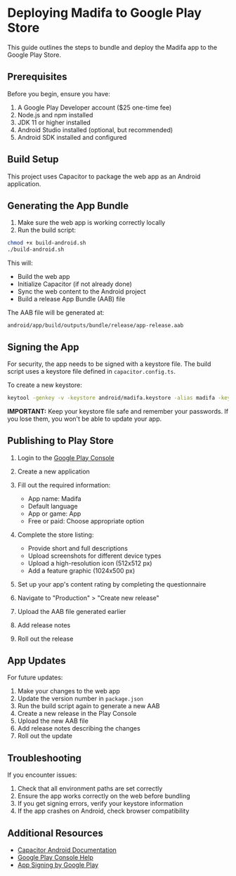 # Deploying Madifa to Google Play Store

This guide outlines the steps to bundle and deploy the Madifa app to the Google Play Store.

## Prerequisites

Before you begin, ensure you have:

1. A Google Play Developer account ($25 one-time fee)
2. Node.js and npm installed
3. JDK 11 or higher installed
4. Android Studio installed (optional, but recommended)
5. Android SDK installed and configured

## Build Setup

This project uses Capacitor to package the web app as an Android application.

## Generating the App Bundle

1. Make sure the web app is working correctly locally
2. Run the build script:

```bash
chmod +x build-android.sh
./build-android.sh
```

This will:
- Build the web app
- Initialize Capacitor (if not already done)
- Sync the web content to the Android project
- Build a release App Bundle (AAB) file

The AAB file will be generated at:
```
android/app/build/outputs/bundle/release/app-release.aab
```

## Signing the App

For security, the app needs to be signed with a keystore file. The build script uses a keystore file defined in `capacitor.config.ts`.

To create a new keystore:

```bash
keytool -genkey -v -keystore android/madifa.keystore -alias madifa -keyalg RSA -keysize 2048 -validity 10000
```

**IMPORTANT:** Keep your keystore file safe and remember your passwords. If you lose them, you won't be able to update your app.

## Publishing to Play Store

1. Login to the [Google Play Console](https://play.google.com/console)
2. Create a new application
3. Fill out the required information:
   - App name: Madifa
   - Default language
   - App or game: App
   - Free or paid: Choose appropriate option

4. Complete the store listing:
   - Provide short and full descriptions
   - Upload screenshots for different device types
   - Upload a high-resolution icon (512x512 px)
   - Add a feature graphic (1024x500 px)

5. Set up your app's content rating by completing the questionnaire

6. Navigate to "Production" > "Create new release"
7. Upload the AAB file generated earlier
8. Add release notes
9. Roll out the release

## App Updates

For future updates:

1. Make your changes to the web app
2. Update the version number in `package.json`
3. Run the build script again to generate a new AAB
4. Create a new release in the Play Console
5. Upload the new AAB file
6. Add release notes describing the changes
7. Roll out the update

## Troubleshooting

If you encounter issues:

1. Check that all environment paths are set correctly
2. Ensure the app works correctly on the web before bundling
3. If you get signing errors, verify your keystore information
4. If the app crashes on Android, check browser compatibility

## Additional Resources

- [Capacitor Android Documentation](https://capacitorjs.com/docs/android)
- [Google Play Console Help](https://support.google.com/googleplay/android-developer/)
- [App Signing by Google Play](https://developer.android.com/studio/publish/app-signing#app-signing-google-play)